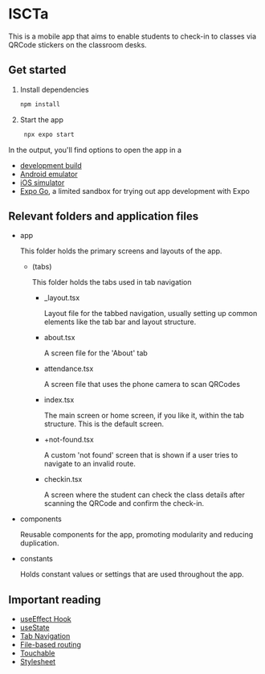 # ISCTa

This is a mobile app that aims to enable students to check-in to classes via QRCode stickers on the classroom desks.

## Get started

1. Install dependencies

   ```bash
   npm install
   ```

2. Start the app

   ```bash
    npx expo start
   ```

In the output, you'll find options to open the app in a

- [development build](https://docs.expo.dev/develop/development-builds/introduction/)
- [Android emulator](https://docs.expo.dev/workflow/android-studio-emulator/)
- [iOS simulator](https://docs.expo.dev/workflow/ios-simulator/)
- [Expo Go](https://expo.dev/go), a limited sandbox for trying out app development with Expo


## Relevant folders and application files
+ app
  
  This folder holds the primary screens and layouts of the app.
   + (tabs)
     
      This folder holds the tabs used in tab navigation
     + _layout.tsx
       
        Layout file for the tabbed navigation, usually setting up common elements like the tab bar and layout structure.
     + about.tsx
       
        A screen file for the 'About' tab
     + attendance.tsx
       
        A screen file that uses the phone camera to scan QRCodes
     + index.tsx
       
       The main screen or home screen, if you like it, within the tab structure. This is the default screen.
     + +not-found.tsx
       
       A custom 'not found' screen that is shown if a user tries to navigate to an invalid route.
     + checkin.tsx
       
       A screen where the student can check the class details after scanning the QRCode and confirm the check-in.
+ components
  
  Reusable components for the app, promoting modularity and reducing duplication.
+ constants
  
  Holds constant values or settings that are used throughout the app.

## Important reading

- [useEffect Hook](https://react.dev/reference/react/useEffect)
- [useState](https://react.dev/reference/react/useState)
- [Tab Navigation](https://docs.expo.dev/router/advanced/tabs/)
- [File-based routing](https://docs.expo.dev/router/advanced/stack/)
- [Touchable](https://reactnative.dev/docs/touchableopacity)
- [Stylesheet](https://reactnative.dev/docs/stylesheet)





